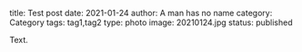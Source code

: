title: Test post
date: 2021-01-24
author: A man has no name
category: Category
tags: tag1,tag2
type: photo
image: 20210124.jpg
status: published

Text.